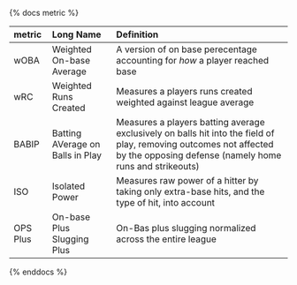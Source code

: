 {% docs metric %}

| metric | Long Name | Definition |
|:---|:---|:---|
| wOBA | Weighted On-base Average | A version of on base perecentage accounting for *how* a player reached base |
| wRC | Weighted Runs Created | Measures a players runs created weighted against league average |
| BABIP | Batting AVerage on Balls in Play | Measures a players batting average exclusively on balls hit into the field of play, removing outcomes not affected by the opposing defense (namely home runs and strikeouts) |
| ISO | Isolated Power | Measures raw power of a hitter by taking only extra-base hits, and the type of hit, into account |
| OPS Plus | On-base Plus Slugging Plus | On-Bas plus slugging normalized across the entire league |

{% enddocs %}